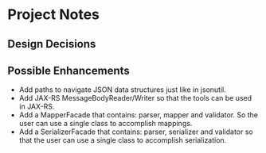 # Project Notes
## Design Decisions

## Possible Enhancements

* Add paths to navigate JSON data structures just like in jsonutil.
* Add JAX-RS MessageBodyReader/Writer so that the tools can be used in JAX-RS.
* Add a MapperFacade that contains: parser, mapper and validator. So the user can use a single class to accomplish mappings.
* Add a SerializerFacade that contains: parser, serializer and validator so that the user can use a single class to accomplish serialization.
